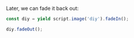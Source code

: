 Later, we can fade it back out:

```js
const diy = yield script.image('diy').fadeIn();

diy.fadeOut();
```
